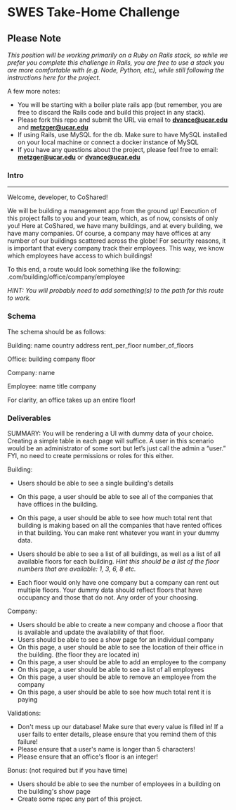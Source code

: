 # SWES Take-Home Challenge 

## Please Note

*This position will be working primarily on a Ruby on Rails stack, so while we prefer you complete this challenge in Rails, you are free to use a stack you are more comfortable with (e.g. Node, Python, etc), while still following the instructions here for the project.* 

A few more notes: 

 - You will be starting with a boiler plate rails app (but remember, you are free to discard the Rails code and build this project in any stack). 
 - Please fork this repo and submit the URL via email to **dvance@ucar.edu** and **metzger@ucar.edu** 
 - If using Rails, use MySQL for the db. Make sure to have MySQL installed on your local machine or connect a docker instance of MySQL
 - If you have any questions about the project, please feel free to email: **metzger@ucar.edu** or **dvance@ucar.edu**
 
### Intro
---
Welcome, developer, to CoShared! 

We will be building a management app from the ground up! Execution of this project falls to you and your team, which, as of now, consists of only you! 
Here at CoShared, we have many buildings, and at every building, we have many companies. Of course, a company may have offices at any number of our buildings scattered across the globe! For security reasons, it is important that every company track their employees. This way, we know which employees have access to which buildings!

To this end, a route would look something like the following:
<domain>.com/building/office/company/employee


*HINT: You will probably need to add something(s) to the path for this route to work.*
 
### Schema

The schema should be as follows:

Building:
  name
  country
  address
  rent_per_floor
  number_of_floors
  
Office:
  building
  company
  floor
  
Company:
  name
  
Employee:
  name
  title
  company
  
For clarity, an office takes up an entire floor!


### Deliverables


SUMMARY: You will be rendering a UI with dummy data of your choice. Creating a simple table in each page will suffice. A user in this scenario would be an administrator of some sort but let’s just call the admin a “user.” FYI, no need to create permissions or roles for this either.

Building:

 - Users should be able to see a single building's details
 - On this page, a user should be able to see all of the companies that have offices in the building.
 - On this page, a user should be able to see how much total rent that building is making based on all the companies that have rented offices in that building. You can make rent whatever you want in your dummy data.
 - Users should be able to see a list of all buildings, as well as a list of all available floors for each building.
    *Hint this should be a list of the floor numbers that are available: 1, 3, 6, 8 etc.*

 - Each floor would only have one company but a company can rent out multiple floors.
Your dummy data should reflect floors that have occupancy and those that do not. Any order of your choosing.
 
 
Company:

 - Users should be able to create a new company and choose a floor that is available and update the availability of that floor.
 - Users should be able to see a show page for an individual company
 - On this page, a user should be able to see the location of their office in the building. (the floor they are located in)
 - On this page, a user should be able to add an employee to the company
 - On this page, a user should be able to see a list of all employees
 - On this page, a user should be able to remove an employee from the company
 - On this page, a user should be able to see how much total rent it is paying
 
Validations:

 - Don't mess up our database! Make sure that every value is filled in! If a user fails to enter details, please ensure that you remind them of this failure!
 - Please ensure that a user's name is longer than 5 characters!
 - Please ensure that an office's floor is an integer!

Bonus: (not required but if you have time)
 
 - Users should be able to see the number of employees in a building on the building's show page
 - Create some rspec any part of this project. 

 

